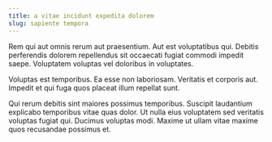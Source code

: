 ```yaml
---
title: a vitae incidunt expedita dolorem
slug: sapiente tempora
---
```


Rem qui aut omnis rerum aut praesentium. Aut est voluptatibus qui. Debitis perferendis dolorem repellendus sit occaecati fugiat commodi impedit saepe. Voluptatem voluptas vel doloribus in voluptates.

Voluptas est temporibus. Ea esse non laboriosam. Veritatis et corporis aut. Impedit et qui fuga quos placeat illum repellat sunt.

Qui rerum debitis sint maiores possimus temporibus. Suscipit laudantium explicabo temporibus vitae quas dolor. Ut nulla eius voluptatem sed veritatis voluptas fugiat qui. Ducimus voluptas modi. Maxime ut ullam vitae maxime quos recusandae possimus et.
